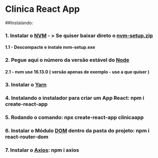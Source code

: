 # Clinica React App
##Instalando:
### 1. Instalar o [NVM](https://github.com/coreybutler/nvm-windows/releases) - > Se quiser baixar direto o [nvm-setup.zip](https://github.com/coreybutler/nvm-windows/releases/download/1.1.9/nvm-setup.zip)
#### 1.1 - Descompacte e instale nvm-setup.exe
### 2. Pegue aqui o número da versão estável do [Node](https://nodejs.org/)
#### 2.1 - nvm use 16.13.0 ( versão apenas de exemplo - use a que quiser )
### 3. Instalar o [Yarn](https://classic.yarnpkg.com/lang/en/docs/install/#windows-stable)
### 4. Instalando o instalador para criar um App React: npm i create-react-app
### 5. Rodando o comando: npx create-react-app clinicaapp
### 6. Instalar o Módulo [DOM](https://www.npmjs.com/package/react-router-dom) dentro da pasta do projeto:  npm i react-router-dom
### 7. Instalar o [Axios](https://www.npmjs.com/package/axios): npm i axios

